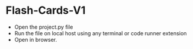 # Flash-Cards-V1

- Open the project.py file 
- Run the file on local host using any terminal or code runner extension
- Open in browser. 
